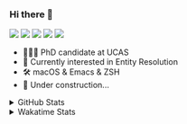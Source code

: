 ### Hi there 👋

[![](https://img.shields.io/badge/-Email-325180?logo=maildotru&logoColor=white&style=flat-square)](mailto:wang@tianshu.me)
[![](https://img.shields.io/badge/-GitHub-black?logo=GitHub&style=flat-square)](https://github.com/tshu-w)
[![](https://img.shields.io/badge/-Telegram-26a5e4?labelColor=fafafa&logo=telegram&style=flat-square)](https://t.me/tshu_w) 
[![](https://img.shields.io/badge/-Twitter-1da1f2?logo=Twitter&logoColor=white&style=flat-square)](https://twitter.com/tshu_w)
[![](https://komarev.com/ghpvc/?username=tshu-w&color=blueviolet&style=flat-square)]()



- 🧑🏻‍🎓 PhD candidate at UCAS
- 🔭 Currently interested in Entity Resolution
- 🛠 macOS & Emacs & ZSH
- 🚧 Under construction...

<details>

<summary>GitHub Stats</summary>

![Tianshu's GitHub stats](https://github-readme-stats.vercel.app/api?username=tshu-w&show_icons=true&theme=buefy&count_private=true)
  
</details>


<details>
  <summary>Wakatime Stats</summary>

  Currently, files accessed by tramp cannot be tracked by wakatime, see https://github.com/wakatime/wakatime-mode/issues/27
  <br>
  
<!--START_SECTION:waka-->
**I'm an Early 🐤** 

```text
🌞 Morning    52 commits     █████░░░░░░░░░░░░░░░░░░░░   19.62% 
🌆 Daytime    154 commits    ██████████████░░░░░░░░░░░   58.11% 
🌃 Evening    53 commits     █████░░░░░░░░░░░░░░░░░░░░   20.0% 
🌙 Night      6 commits      ░░░░░░░░░░░░░░░░░░░░░░░░░   2.26%

```
📅 **I'm Most Productive on Monday** 

```text
Monday       58 commits     █████░░░░░░░░░░░░░░░░░░░░   21.89% 
Tuesday      43 commits     ████░░░░░░░░░░░░░░░░░░░░░   16.23% 
Wednesday    15 commits     █░░░░░░░░░░░░░░░░░░░░░░░░   5.66% 
Thursday     13 commits     █░░░░░░░░░░░░░░░░░░░░░░░░   4.91% 
Friday       39 commits     ███░░░░░░░░░░░░░░░░░░░░░░   14.72% 
Saturday     53 commits     █████░░░░░░░░░░░░░░░░░░░░   20.0% 
Sunday       44 commits     ████░░░░░░░░░░░░░░░░░░░░░   16.6%

```


📊 **This Week I Spent My Time On** 

```text
💬 Programming Languages: 
Org                      6 hrs 49 mins       █████████░░░░░░░░░░░░░░░░   39.39% 
Emacs Lisp               6 hrs 34 mins       █████████░░░░░░░░░░░░░░░░   37.95% 
sh                       3 hrs 26 mins       █████░░░░░░░░░░░░░░░░░░░░   19.85% 
Other                    15 mins             ░░░░░░░░░░░░░░░░░░░░░░░░░   1.51% 
Makefile                 6 mins              ░░░░░░░░░░░░░░░░░░░░░░░░░   0.64%

🔥 Editors: 
Emacs                    13 hrs 52 mins      ████████████████████░░░░░   80.15% 
Zsh                      3 hrs 26 mins       █████░░░░░░░░░░░░░░░░░░░░   19.85%

🐱‍💻 Projects: 
Unknown Project          6 hrs 53 mins       ██████████░░░░░░░░░░░░░░░   39.8% 
emacs                    5 hrs 36 mins       ████████░░░░░░░░░░░░░░░░░   32.38% 
Terminal                 2 hrs 37 mins       ███░░░░░░░░░░░░░░░░░░░░░░   15.15% 
ebib                     26 mins             ░░░░░░░░░░░░░░░░░░░░░░░░░   2.59% 
Org                      24 mins             ░░░░░░░░░░░░░░░░░░░░░░░░░   2.36%

💻 Operating System: 
Mac                      17 hrs 11 mins      ████████████████████████░   99.23% 
Linux                    7 mins              ░░░░░░░░░░░░░░░░░░░░░░░░░   0.77%

```

**I Mostly Code in Python** 

```text
Python                   6 repos             ████████░░░░░░░░░░░░░░░░░   31.58% 
JavaScript               3 repos             ████░░░░░░░░░░░░░░░░░░░░░   15.79% 
HTML                     2 repos             ██░░░░░░░░░░░░░░░░░░░░░░░   10.53% 
Emacs Lisp               2 repos             ██░░░░░░░░░░░░░░░░░░░░░░░   10.53% 
TeX                      2 repos             ██░░░░░░░░░░░░░░░░░░░░░░░   10.53%

```



 Last Updated on 17/11/2021
<!--END_SECTION:waka-->
</details>
